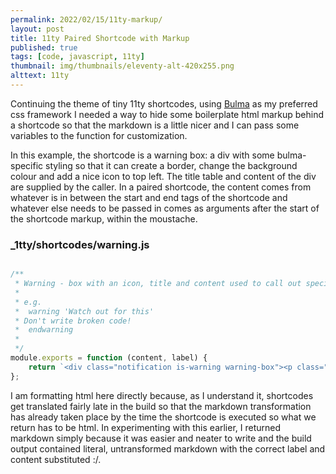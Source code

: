 ```yaml
---
permalink: 2022/02/15/11ty-markup/
layout: post
title: 11ty Paired Shortcode with Markup
published: true
tags: [code, javascript, 11ty]
thumbnail: img/thumbnails/eleventy-alt-420x255.png
alttext: 11ty
---
```


Continuing the theme of tiny 11ty shortcodes, using [Bulma](http://bulma.io) as my preferred css framework 
I needed a way to hide some boilerplate html markup behind a shortcode so that the markdown is a little nicer
and I can pass some variables to the function for customization.

In this example, the shortcode is a warning box: a div with some bulma-specific styling so that it can create a border,
change the background colour and add a nice icon to top left. The title table and content of the div are supplied by the 
caller. In a paired shortcode, the content comes from whatever is in between the start and end tags of the shortcode and 
whatever else needs to be passed in comes as arguments after the start of the shortcode markup, within the moustache.

### _1tty/shortcodes/warning.js 

```js

/**
 * Warning - box with an icon, title and content used to call out specific issues to the developer.
 * 
 * e.g.
 *  warning 'Watch out for this' 
 * Don't write broken code!
 *  endwarning 
 * 
 */
module.exports = function (content, label) {
    return `<div class="notification is-warning warning-box"><p class="title is-4">${label}</p>${content}</div>`;
};

```

I am formatting html here directly because, as I understand it, shortcodes get translated fairly late in the build 
so that the markdown transformation has already taken place by the time the shortcode is executed so what we return 
has to be html. In experimenting with this earlier, I returned markdown simply because it was easier and neater to 
write and the build output contained literal, untransformed markdown with the correct label and content substituted :/.
